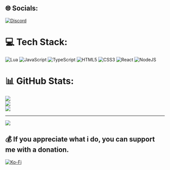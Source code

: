 
## 🌐 Socials:
[![Discord](https://img.shields.io/badge/Discord-%237289DA.svg?logo=discord&logoColor=white)](https://discord.gg/pqXAbDBmVM) 

# 💻 Tech Stack:
![Lua](https://img.shields.io/badge/lua-%232C2D72.svg?style=for-the-badge&logo=lua&logoColor=white)
![JavaScript](https://img.shields.io/badge/javascript-%23323330.svg?style=for-the-badge&logo=javascript&logoColor=%23F7DF1E)
![TypeScript](https://img.shields.io/badge/typescript-%23007ACC.svg?style=for-the-badge&logo=typescript&logoColor=white)
![HTML5](https://img.shields.io/badge/html5-%23E34F26.svg?style=for-the-badge&logo=html5&logoColor=white)
![CSS3](https://img.shields.io/badge/css3-%231572B6.svg?style=for-the-badge&logo=css3&logoColor=white)
![React](https://img.shields.io/badge/react-%2320232a.svg?style=for-the-badge&logo=react&logoColor=%2361DAFB)
![NodeJS](https://img.shields.io/badge/node.js-6DA55F?style=for-the-badge&logo=node.js&logoColor=white)

# 📊 GitHub Stats:
![](https://github-readme-stats.vercel.app/api?username=JoNyZeRa98&theme=dark&hide_border=true&include_all_commits=true&count_private=true)<br/>
![](https://github-readme-streak-stats.herokuapp.com/?user=JoNyZeRa98&theme=dark&hide_border=true)<br/>
![](https://github-readme-stats.vercel.app/api/top-langs/?username=JoNyZeRa98&theme=dark&hide_border=true&include_all_commits=true&count_private=true&layout=compact)

---
![](https://komarev.com/ghpvc/?username=JoNyZeRa98b&color=blue&style=flat-square)

## 💰 If you appreciate what i do, you can support me with a donation.
[![Ko-Fi](https://img.shields.io/badge/Ko--fi-F16061?style=for-the-badge&logo=ko-fi&logoColor=white)](https://ko-fi.com/jonyzera) 
